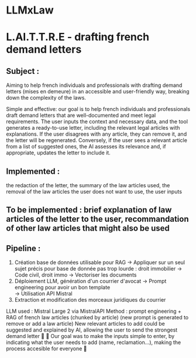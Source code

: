 # LLMxLaw

# L.AI.T.T.R.E - drafting french demand letters



## Subject : 

Aiming to help french individuals and professionals with drafting demand letters (mises en demeure) in an accessible and user-friendly way, breaking down the complexity of the laws.

Simple and effective: our goal is to help french individuals and professionals draft demand letters that are well-documented and meet legal requirements. The user inputs the context and necessary data, and the tool generates a ready-to-use letter, including the relevant legal articles with explanations.                      If the user disagrees with any article, they can remove it, and the letter will be regenerated.                                                                     Conversely, if the user sees a relevant article from a list of suggested ones, the AI assesses its relevance and, if appropriate, updates the letter to include it.

## Implemented : 
the redaction of the letter, the summary of the law articles used, the removal of the law articles the user does not want to use, the user inputs


## To be implemented : brief explanation of law articles of the letter to the user, recommandation of other law articles that might also be used




## Pipeline : 

1. Création base de données utilisable pour RAG
    -> Appliquer sur un seul sujet précis pour base de donnée pas trop lourde : droit immobilier 
        -> Code civil, droit immo
    -> Vectoriser les documents 
2. Déploiement LLM, génération d'un courrier d'avocat 
    -> Prompt engineering pour avoir un bon template  
    -> Utilisation API Mistral
3. Extraction et modification des morceaux juridiques du courrier

LLM used  : Mistral Large 2 via MistralAPI
Method : prompt engineering + RAG of french law articles (chunked by article)
(new prompt is generated to remove or add a law article)
New relevant articles to add could be suggested and explained by AI, allowing the user to send the strongest demand letter  🦾 🚀
Our goal was to make the inputs simple to enter, by indicating what the user needs to add (name, reclamation...), making the process accesible for everyone 🤗



